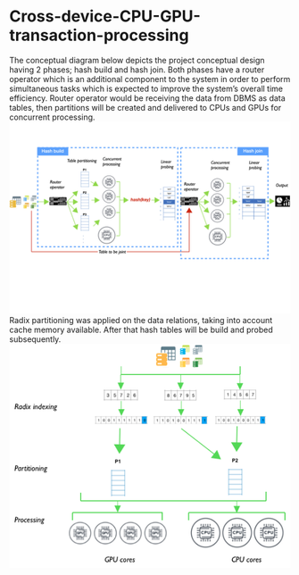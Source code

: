 # Cross-device-CPU-GPU-transaction-processing

The conceptual diagram below depicts the project conceptual design having 2 phases; hash build and hash join. Both phases have a router operator which is an additional component to  the  system  in  order to  perform  simultaneous tasks which  is  expected to  improve  the  system’s  overall time efficiency. Router operator would be receiving the data from DBMS as data tables, then partitions will be created and delivered to CPUs and GPUs for concurrent processing.
![](document/hashDiagram.png)
Radix partitioning was applied on the data relations, taking into account cache memory available. After that hash tables will be build and probed subsequently.
![](document/partitioning.png)
 
